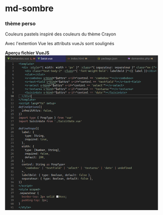 # md-sombre

### thème perso
Couleurs pastels inspiré des couleurs du thème Crayon

Avec l'extention Vue les attributs vueJs sont soulignés

**Aperçu fichier VueJS**
![vuejs](vuejs.png)
